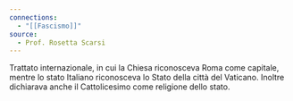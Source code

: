 ```yaml
---
connections:
  - "[[Fascismo]]"
source:
  - Prof. Rosetta Scarsi
---
```

Trattato internazionale, in cui la Chiesa riconosceva Roma come capitale, mentre lo stato Italiano riconosceva lo Stato della città del Vaticano.
Inoltre dichiarava anche il Cattolicesimo come religione dello stato.